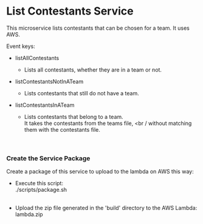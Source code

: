 List Contestants Service
=======================================

This microservice lists contestants that can be chosen for a team.
It uses AWS.

Event keys:

* listAllContestants
  * Lists all contestants, whether they are in a team or not.

* listContestantsNotInATeam 
  * Lists contestants that still do not have a team.

* listContestantsInATeam 
  * Lists contestants that belong to a team. <br />
    It takes the contestants from the teams file, <br /
    without matching them with the contestants file.
<br />  <br /> <br />


### Create the Service Package 

Create a package of this service to upload to the lambda on AWS this way:
* Execute this script: <br />
./scripts/package.sh
<br />  <br />

* Upload the zip file generated in the 'build' directory to the AWS Lambda: <br /> 
lambda.zip
